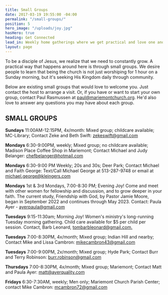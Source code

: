 ```yaml
---
title: Small Groups
date: 2017-03-19 19:55:00 -04:00
permalink: "/small-groups/"
position: 5
hero_image: "/uploads/joy.jpg"
hasHero: true
heading: Get Connected
lead_in: Weekly home gatherings where we get practical and love one another.
layout: page
---
```


To be a disciple of Jesus, we realize that we need to constantly grow. A practical way that happens around here is through small groups. We desire people to learn that being the church is not just worshiping for 1 hour on a Sunday morning, but it's seeking His Kingdom daily through community.

Below are existing small groups that would love to welcome you.  Just contact the host to arrange a visit.  Or, if you have or want to start your own group, contact Paul Rasmussen at paul@mariemontchurch.org.  He'd also love to answer any questions you may have about each group.

## SMALL GROUPS

**Sundays**
11:00AM-12:15PM, 4x/month: Mixed group; childcare available; MC-Library; Contact Zeke and Beth Swift: zekeswift@gmail.com

**Mondays**
6:30-9:00PM, weekly; Mixed group; no childcare available; Madison Place Coffee Shop in Mariemont; Contact Michael and Judy Belanger: chefbelanger@hotmail.com

**Mondays**
6:30-9:00 PM Weekly; 20s and 30s; Deer Park; Contact Michael and Faith George: Text/Call Michael George at 513-287-9748 or email at michael.george@kleingers.com

**Mondays**
1st & 3rd Mondays, 7:00-8:30 PM;
Evening Joy! Come and meet with other women for fellowship and discussion, and to grow deeper in your faith.
The current study, Friendship with God, by Pastor Jamie Moore, began in September 2022 and continues through May 2023. Contact: Paula Ayer - ayerpaula@gmail.com

**Tuesdays**
9:15-11:30am; Morning Joy!
Women's ministry's long-running Tuesday morning gathering. Child care available for $5 per child per session.
Contact, Barb Leonard, [tombarbleonard@gmail.com.](tombarbleonard@gmail.com)

**Tuesdays**
7:00-8:30PM, 4x/month; Mixed group; Indian Hill and nearby; Contact Mike and Lissa Cambron: mikecambron43@gmail.com

**Tuesdays**
7:00-9:00PM, 2x/month; Mixed group; Hyde Park; Contact Burr and Terry Robinson: burr.robinson@gmail.com

**Thursdays**
7:00-8:30PM, 4x/month; Mixed group; Mariemont; Contact Matt and Paula Ayer: matt@ayerquality.com

**Fridays**
6:30-7:30AM, weekly; Men only; Mariemont Church Parish Center; contact Mike Cambron: mcambron72@gmail.com

